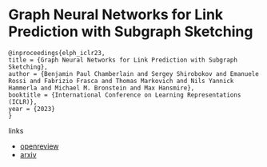 # Graph Neural Networks for Link Prediction with Subgraph Sketching

```
@inproceedings{elph_iclr23,
title = {Graph Neural Networks for Link Prediction with Subgraph Sketching},
author = {Benjamin Paul Chamberlain and Sergey Shirobokov and Emanuele Rossi and Fabrizio Frasca and Thomas Markovich and Nils Yannick Hammerla and Michael M. Bronstein and Max Hansmire},
booktitle = {International Conference on Learning Representations (ICLR)},
year = {2023}
}
```

links
- [openreview](https://openreview.net/forum?id=m1oqEOAozQU)
- [arxiv](https://arxiv.org/abs/2209.15486)
